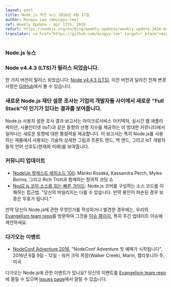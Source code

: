 ```yaml
---
layout: post
title: Node.js 주간 뉴스 2016년 4월 17일
author: Mingyu Lee (@mingyu-lee)
ref: Weekly Update - Apr 17th, 2016
refurl: https://nodejs.org/en/blog/weekly-updates/weekly-update.2016-04-17/
translator: <a href="https://github.com/mingyu-lee" target="_blank">mingyu-lee</a>
---
```


<!--
### Node.js News
-->
### Node.js 뉴스

<!--
### Node v4.4.3 (LTS) is released.

We have one release: [Node v4.4.3 (LTS)](https://nodejs.org/en/blog/release/v4.4.3/). Complete changelog from previous releases can be found [on GitHub](https://github.com/nodejs/node/blob/master/CHANGELOG.md).
-->
### Node v4.4.3 (LTS)가 릴리스 되었습니다.

한 가지 버전이 릴리스 되었습니다: [Node v4.4.3 (LTS)](https://nodejs.org/en/blog/release/v4.4.3/). 이전 버전과 달라진 전체 변경사항은 [GitHub](https://github.com/nodejs/node/blob/master/CHANGELOG.md)에서 볼 수 있습니다.

<!--
### New Node.js Foundation Survey Reports New “Full Stack” In Demand Among Enterprise Developers

The Node.js User Survey report features insights on emerging trends happening in this massive community that serves as a leading indicator on trends like microservices architectures, real-time web applications, Internet of Things (IoT). The report paints a detailed picture of the technologies that are being used, in particular, with Node.js in production and language preferences (current and future) for front end, back end and IoT developers.

See https://nodejs.org/en/blog/announcements/nodejs-foundation-survey/ for more information.
-->
### 새로운 Node.js 재단 설문 조사는 기업의 개발자들 사이에서 새로운 "Full Stack"이 인기가 있다는 결과를 보여줍니다.

Node.js 사용자 설문 조사 결과 보고서는 마이크로서비스 아키텍처, 실시간 웹 애플리케이션, 사물인터넷 (IoT)과 같은 동향의 선행 지수를 제공하는 이 방대한 커뮤니티에서 일어나는 새로운 동향에 대한 통찰력을 제공합니다. 이 보고서는 특히 Node.js를 사용하는 제품에서 사용되는 기술의 상세한 그림과 프론트 엔드, 백 엔드, 그리고 IoT 개발자들의 언어 선호도(현재와 미래)를 보여줍니다. 

<!--
### Community Updates

* [NodeUp podcast episode 100](http://nodeup.com/onehundred): A Creative Coding Show with Mariko Kosaka, Kassandra Perch, Myles Borins, and Rich Trott.
* [A Quick Guide To Reading Node.js Core Source](https://medium.com/@Trott/a-quick-guide-to-reading-node-js-core-source-c968d83e4194#.mmontrmvg): One person's approach to understanding the source code that makes up Node.js core. "Your mileage may vary. Warranty void if seal is broken."

If you have spotted or written something about Node.js, do come over to our [Evangelism team repo](https://github.com/nodejs/evangelism) and suggest it on the [Issues page](https://github.com/nodejs/evangelism/issues), specifically the Weekly Updates issue.
-->
### 커뮤니티 업데이트

* [NodeUp 팟캐스트 에피소드 100](http://nodeup.com/onehundred): Mariko Kosaka, Kassandra Perch, Myles Borins, 그리고 Rich Trott과 함께하는 창의적 코딩 쇼
* [Nod2.js 코어 소스를 읽는 빠른 가이드](https://medium.com/@Trott/a-quick-guide-to-reading-node-js-core-source-c968d83e4194#.mmontrmvg): Node.js 코어를 구성하는
소스 코드를 이해하는 접근법. "당신의 마일리지는 다를 수 있습니다. 만약 봉인이 파손된 경우 보증은 무효가 됩니다."

만약 당신이 Node.js에 관한 무엇인가를 작성하거나 발견한 경우에는, 우리의 [Evangelism team repo](https://github.com/nodejs/evangelism)를 방문하여 그것을 [이슈 페이지](https://github.com/nodejs/evangelism/issues), 특히 주간 업데이트 이슈에 제안하세요.

<!--
### Upcoming Events

* [NodeConf Adventure 2016](https://ti.to/nodeconf/adventure-2016), "First batch of NodeConf Adventure tickets are up!", June 9th–12th, 2016 - Walker Creek Ranch, Marin, CA, USA

Have an event about Node.js coming up? You can put your events here through the [Evangelism team repo](https://github.com/nodejs/evangelism) and announce it in the [Issues page](https://github.com/nodejs/evangelism/issues), specifically the Weekly Updates issue.
-->
### 다가오는 이벤트

* [NodeConf Adventure 2016](https://ti.to/nodeconf/adventure-2016), "NodeConf Adventure 첫 예매가 시작됩니다", 2016년 6월 9일 - 12일 - 워커 크릭 목장(Walker Creek), Marin, 캘리포니아 주, 미국

다가오는 Node.js에 관한 이벤트가 있나요? 당신의 이벤트를 [Evangelism team repo](https://github.com/nodejs/evangelism)에 올릴 수 있으며 [Issues page](https://github.com/nodejs/evangelism/issues)에서 알릴 수 있습니다.